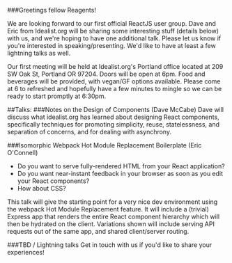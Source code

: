 ###Greetings fellow Reagents!

We are looking forward to our first official ReactJS user group. Dave and Eric from Idealist.org will be sharing some interesting stuff (details below) with us, and we're hoping to have one additional talk. Please let us know if you're interested in speaking/presenting. We'd like to have at least a few lightning talks as well.

Our first meeting will be held at Idealist.org's Portland office located at 209 SW Oak St, Portland OR 97204. Doors will be open at 6pm. Food and beverages will be provided, with vegan/GF options available. Please come at 6 to refreshed and hopefully have a few minutes to mingle so we can be ready to start promptly at 6:30pm.

##Talks: 
###Notes on the Design of Components (Dave McCabe)
Dave will discuss what idealist.org has learned about designing React components, specifically techniques for promoting simplicity, reuse, statelessness, and separation of concerns, and for dealing with asynchrony.

###Isomorphic Webpack Hot Module Replacement Boilerplate (Eric O'Connell)
- Do you want to serve fully-rendered HTML from your React application? 
- Do you want near-instant feedback in your browser as soon as you edit your React components? 
- How about CSS? 

This talk will give the starting point for a very nice dev environment using the webpack Hot Module Replacement feature. It will include a (trivial) Express app that renders the entire React component hierarchy which will then be hydrated on the client. Variations shown will include serving API requests out of the same app, and shared client/server routing.

###TBD / Lightning talks
Get in touch with us if you'd like to share your experiences!


